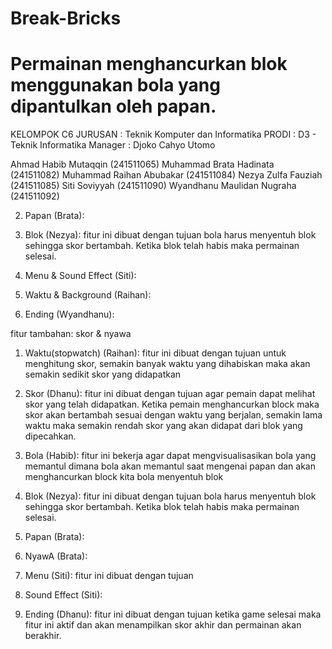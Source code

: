 # Break-Bricks
Permainan menghancurkan blok menggunakan bola yang dipantulkan oleh papan.
=
KELOMPOK C6
JURUSAN : Teknik Komputer dan Informatika
PRODI : D3 - Teknik Informatika
Manager : Djoko Cahyo Utomo 

Ahmad Habib Mutaqqin (241511065)
Muhammad Brata Hadinata (241511082)
Muhammad Raihan Abubakar (241511084)
Nezya Zulfa Fauziah (241511085)
Siti Soviyyah (241511090)
Wyandhanu Maulidan Nugraha (241511092)
 

2. Papan (Brata): 

3. Blok (Nezya): fitur ini dibuat dengan tujuan bola harus menyentuh blok sehingga skor bertambah. Ketika blok telah habis maka permainan selesai.

4. Menu & Sound Effect (Siti):

5. Waktu & Background (Raihan):

6. Ending (Wyandhanu): 

fitur tambahan: skor & nyawa


1. Waktu(stopwatch) (Raihan): fitur ini dibuat dengan tujuan untuk menghitung skor, semakin banyak waktu yang dihabiskan maka akan semakin sedikit skor yang didapatkan 
2. Skor (Dhanu): fitur ini dibuat dengan tujuan agar pemain dapat melihat skor yang telah didapatkan. Ketika pemain menghancurkan block maka skor akan bertambah sesuai dengan waktu yang berjalan, semakin lama waktu maka semakin rendah skor yang akan didapat dari blok yang dipecahkan.
3. Bola (Habib): fitur ini bekerja agar dapat mengvisualisasikan bola yang memantul dimana bola akan memantul saat mengenai papan dan akan menghancurkan block kita bola menyentuh blok 

4. Blok (Nezya): fitur ini dibuat dengan tujuan bola harus menyentuh blok sehingga skor bertambah. Ketika blok telah habis maka permainan selesai.
5. Papan (Brata):
6. NyawA (Brata):
7. Menu (Siti): fitur ini dibuat dengan tujuan 
8. Sound Effect (Siti):
9. Ending (Dhanu): fitur ini dibuat dengan tujuan ketika game selesai maka fitur ini aktif dan akan menampilkan skor akhir dan permainan akan berakhir.

